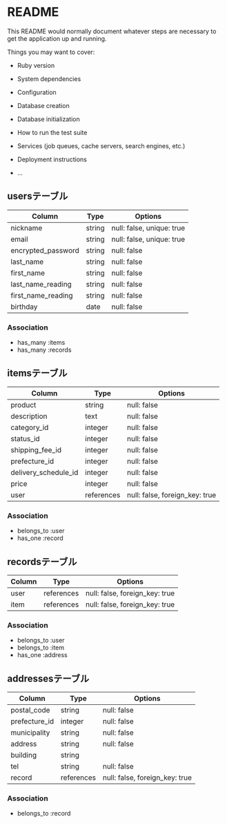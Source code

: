 # README

This README would normally document whatever steps are necessary to get the
application up and running.

Things you may want to cover:

* Ruby version

* System dependencies

* Configuration

* Database creation

* Database initialization

* How to run the test suite

* Services (job queues, cache servers, search engines, etc.)

* Deployment instructions

* ...

## usersテーブル

|Column|Type|Options|
|------|----|-------|
|nickname|string|null: false, unique: true|
|email|string|null: false, unique: true|
|encrypted_password|string|null: false|
|last_name|string|null: false|
|first_name|string|null: false|
|last_name_reading|string|null: false|
|first_name_reading|string|null: false|
|birthday|date|null: false|

### Association
- has_many :items
- has_many :records

## itemsテーブル

|Column|Type|Options|
|------|----|-------|
|product|string|null: false|
|description|text|null: false|
|category_id|integer|null: false|<!-- belongs_toのアソシエーションを組むためには○○idが必要 -->
|status_id|integer|null: false|
|shipping_fee_id|integer|null: false|
|prefecture_id|integer|null: false|
|delivery_schedule_id|integer|null: false|
|price|integer|null: false|
|user|references|null: false, foreign_key: true|
<!-- referencesは外部キーを作るための型 -->
### Association
- belongs_to :user
- has_one :record

## recordsテーブル

|Column|Type|Options|
|------|----|-------|
|user|references|null: false, foreign_key: true|
|item|references|null: false, foreign_key: true|

### Association
- belongs_to :user
- belongs_to :item
- has_one :address

## addressesテーブル

|Column|Type|Options|
|------|----|-------|
|postal_code|string|null: false|
|prefecture_id|integer|null: false|
|municipality|string|null: false|
|address|string|null: false|
|building|string||
|tel|string|null: false|
|record|references|null: false, foreign_key: true|

### Association
- belongs_to :record